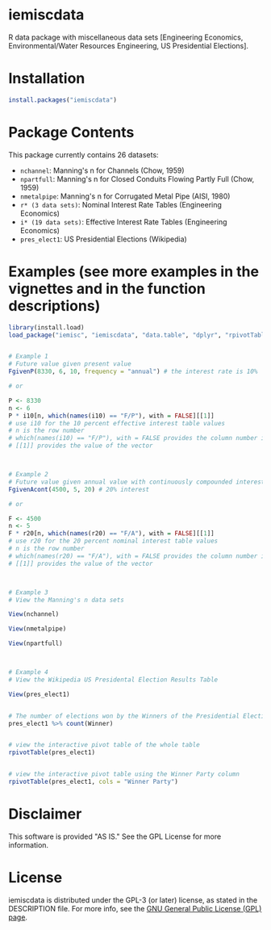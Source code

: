 # iemiscdata

R data package with miscellaneous data sets [Engineering Economics, Environmental/Water Resources Engineering, US Presidential Elections].


# Installation

```R
install.packages("iemiscdata")
```


# Package Contents
This package currently contains 26 datasets:

* `nchannel`: Manning's n for Channels (Chow, 1959)
* `npartfull`: Manning's n for Closed Conduits Flowing Partly Full (Chow, 1959)
* `nmetalpipe`: Manning's n for Corrugated Metal Pipe (AISI, 1980)
* `r* (3 data sets)`: Nominal Interest Rate Tables (Engineering Economics)
* `i* (19 data sets)`: Effective Interest Rate Tables (Engineering Economics)
* `pres_elect1`: US Presidential Elections (Wikipedia)



# Examples (see more examples in the vignettes and in the function descriptions)
```R
library(install.load)
load_package("iemisc", "iemiscdata", "data.table", "dplyr", "rpivotTable") # load needed packages using the load_package function from the install.load package (it is assumed that you have already installed these packages)


# Example 1
# Future value given present value
FgivenP(8330, 6, 10, frequency = "annual") # the interest rate is 10%

# or

P <- 8330
n <- 6
P * i10[n, which(names(i10) == "F/P"), with = FALSE][[1]]
# use i10 for the 10 percent effective interest table values
# n is the row number
# which(names(i10) == "F/P"), with = FALSE provides the column number in a data.table
# [[1]] provides the value of the vector



# Example 2
# Future value given annual value with continuously compounded interest
FgivenAcont(4500, 5, 20) # 20% interest

# or

F <- 4500
n <- 5
F * r20[n, which(names(r20) == "F/A"), with = FALSE][[1]]
# use r20 for the 20 percent nominal interest table values
# n is the row number
# which(names(r20) == "F/A"), with = FALSE provides the column number in this data.table
# [[1]] provides the value of the vector



# Example 3
# View the Manning's n data sets

View(nchannel)

View(nmetalpipe)

View(npartfull)



# Example 4
# View the Wikipedia US Presidental Election Results Table

View(pres_elect1)


# The number of elections won by the Winners of the Presidential Election using dplyr's count along with piping
pres_elect1 %>% count(Winner)


# view the interactive pivot table of the whole table
rpivotTable(pres_elect1)


# view the interactive pivot table using the Winner Party column
rpivotTable(pres_elect1, cols = "Winner Party")
```



# Disclaimer

This software is provided "AS IS." See the GPL License for more information.


# License

iemiscdata is distributed under the GPL-3 (or later) license, as stated in the DESCRIPTION file. For more info, see the [GNU General Public License (GPL) page](https://gnu.org/licenses/gpl.html).
